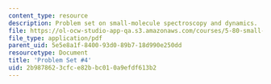 ```yaml
---
content_type: resource
description: Problem set on small-molecule spectroscopy and dynamics.
file: https://ol-ocw-studio-app-qa.s3.amazonaws.com/courses/5-80-small-molecule-spectroscopy-and-dynamics-fall-2008/2b9878623cfce82bbc010a9efdf613b2_ps4_1987.pdf
file_type: application/pdf
parent_uid: 5e5e8a1f-8400-93d0-89b7-18d990e250dd
resourcetype: Document
title: 'Problem Set #4'
uid: 2b987862-3cfc-e82b-bc01-0a9efdf613b2
---
```

